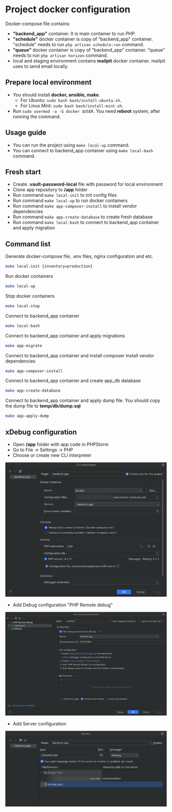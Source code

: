 # Project docker configuration

Docker-compose file contains:

* **"backend_app"** container. It is main container to run PHP.
* **"schedule"** docker container is copy of "backend_app" container. "schedule" needs to run
```php artisan schedule:run``` command.
* **"queue"** docker container is copy of "backend_app" container. "queue" needs to run
```php artisan horizon``` command.
* local and staging environment contains **mailpit** docker container. mailpit uses to send email locally.

## Prepare local environment

* You should install **docker, ansible, make**.
  * For Ubuntu: ```sudo bash bash/install-ubuntu.sh```.
  * For Linux Mint: ```sudo bash bash/install-mint.sh```.
* Run ```sudo usermod -a -G docker $USER```.
You need **reboot** system, after running the command.

## Usage guide

* You can run the project using ```make local-up``` command.
* You can connect to backend_app container using ```make local-bash``` command.

## Fresh start

* Create **.vault-password-local** file with password for local environment
* Clone app repository to **/app** folder
* Run command ```make local-init``` to init config files
* Run command ```make local-up``` to run docker containers
* Run command ```make app-composer-install``` to install vendor dependencies
* Run command ```make app-create-database``` to create fresh database
* Run command ```make local-bash``` to connect to backend_app container and apply migration

## Command list

Generate docker-compose file, .env files, nginx configuration and etc.
```bash
make local-init {inventory=production}
```

Run docker containers
```bash
make local-up
```

Stop docker containers
```bash
make local-stop
```

Connect to backend_app container
```bash
make local-bash
```

Connect to backend_app container and apply migrations
```bash
make app-migrate
```

Connect to backend_app container and install composer install vendor dependencies
```bash
make app-composer-install
```

Connect to backend_app container and create app_db database
```bash
make app-create-database
```

Connect to backend_app container and apply dump file. You should copy the dump file to **temp/db/dump.sql**
```bash
make app-apply-dump
```

## xDebug configuration

* Open **/app** folder with app code in PHPStorm
* Go to File -> Settings -> PHP
* Choose or create new CLI interpreter

![Example of CLI interpreter](./temp/readme/cli-interpreter.png)

* Add Debug configuration "PHP Remote debug"

![Example of Debug configuration](./temp/readme/debug_configuration.png)

* Add Server configuration

![Example of Server configuration](./temp/readme/server_configuration.png)
